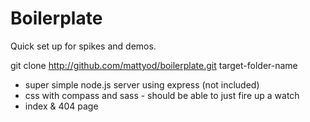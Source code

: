 # Boilerplate

Quick set up for spikes and demos.

git clone http://github.com/mattyod/boilerplate.git target-folder-name

* super simple node.js server using express (not included)
* css with compass and sass - should be able to just fire up a watch
* index & 404 page